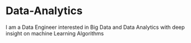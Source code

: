 # Data-Analytics
I am a Data Engineer interested in Big Data and Data Analytics with deep insight on machine Learning Algorithms

